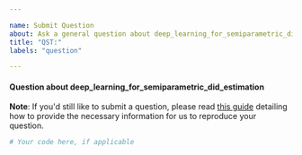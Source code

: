 ```yaml
---

name: Submit Question
about: Ask a general question about deep_learning_for_semiparametric_did_estimation
title: "QST:"
labels: "question"

---
```


#### Question about deep_learning_for_semiparametric_did_estimation

**Note**: If you'd still like to submit a question, please read [this guide](
https://matthewrocklin.com/blog/work/2018/02/28/minimal-bug-reports) detailing how to
provide the necessary information for us to reproduce your question.

```python
# Your code here, if applicable
```

